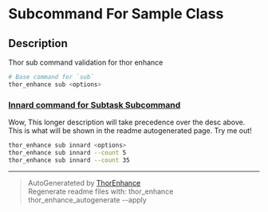 # Subcommand For Sample Class



## Description
Thor sub command validation for thor enhance

```bash
# Base command for `sub`
thor_enhance sub <options>
```







### [Innard command for Subtask Subcommand](innard.md)


Wow, This longer description will take precedence over the desc above. This is what will be shown in the readme autogenerated page. Try me out!

```bash
thor_enhance sub innard <options>
thor_enhance sub innard --count 5
thor_enhance sub innard --count 35
```




---

> AutoGenerateted by [ThorEnhance](https://github.com/matt-taylor/thor_enhance) <br>
> Regenerate readme files with: thor_enhance thor_enhance_autogenerate --apply

